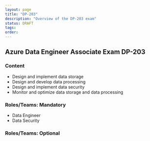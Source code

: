 ```yaml
---
layout: page
title: "DP-203"
description: "Overview of the DP-203 exam"
status: DRAFT
tags:
order:
---
```

## Azure Data Engineer Associate Exam DP-203  
  
### Content  
  
- Design and implement data storage  
- Design and develop data processing 
- Design and implement data security 
- Monitor and optimize data storage and data processing  
  
### Roles/Teams: Mandatory  
  
- Data Engineer
- Data Security  
  
### Roles/Teams: Optional  
  
